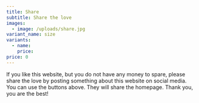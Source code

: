 ```yaml
---
title: Share
subtitle: Share the love
images:
  - image: /uploads/share.jpg
variant_name: size
variants:
  - name:
    price:
price: 0
---
```


If you like this website, but you do not have any money to spare, please share the love by posting something about this website on social media. You can use the buttons above. They will share the homepage. Thank you, you are the best!